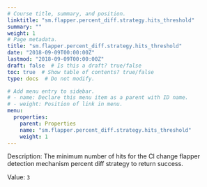 ```yaml
---
# Course title, summary, and position.
linktitle: "sm.flapper.percent_diff.strategy.hits_threshold"
summary: ""
weight: 1
# Page metadata.
title: "sm.flapper.percent_diff.strategy.hits_threshold"
date: "2018-09-09T00:00:00Z"
lastmod: "2018-09-09T00:00:00Z"
draft: false  # Is this a draft? true/false
toc: true  # Show table of contents? true/false
type: docs  # Do not modify.

# Add menu entry to sidebar.
# - name: Declare this menu item as a parent with ID name.
# - weight: Position of link in menu.
menu:
  properties:
    parent: Properties
    name: "sm.flapper.percent_diff.strategy.hits_threshold"
    weight: 1
---
```


Description: The minimum number of hits for the CI change flapper detection mechanism percent diff strategy to return success.


Value: `3`